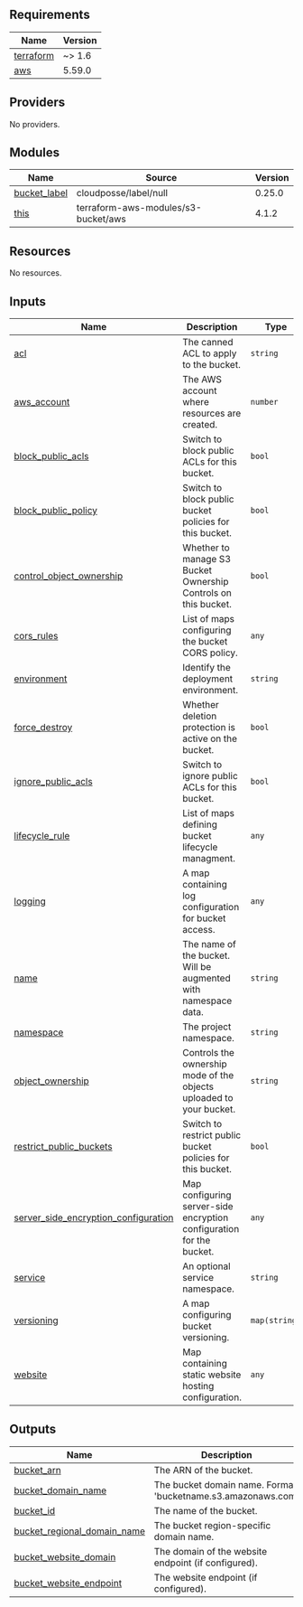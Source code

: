 <!-- BEGIN_TF_DOCS -->
## Requirements

| Name | Version |
|------|---------|
| <a name="requirement_terraform"></a> [terraform](#requirement\_terraform) | ~> 1.6 |
| <a name="requirement_aws"></a> [aws](#requirement\_aws) | 5.59.0 |

## Providers

No providers.

## Modules

| Name | Source | Version |
|------|--------|---------|
| <a name="module_bucket_label"></a> [bucket\_label](#module\_bucket\_label) | cloudposse/label/null | 0.25.0 |
| <a name="module_this"></a> [this](#module\_this) | terraform-aws-modules/s3-bucket/aws | 4.1.2 |

## Resources

No resources.

## Inputs

| Name | Description | Type | Default | Required |
|------|-------------|------|---------|:--------:|
| <a name="input_acl"></a> [acl](#input\_acl) | The canned ACL to apply to the bucket. | `string` | `null` | no |
| <a name="input_aws_account"></a> [aws\_account](#input\_aws\_account) | The AWS account where resources are created. | `number` | n/a | yes |
| <a name="input_block_public_acls"></a> [block\_public\_acls](#input\_block\_public\_acls) | Switch to block public ACLs for this bucket. | `bool` | `true` | no |
| <a name="input_block_public_policy"></a> [block\_public\_policy](#input\_block\_public\_policy) | Switch to block public bucket policies for this bucket. | `bool` | `true` | no |
| <a name="input_control_object_ownership"></a> [control\_object\_ownership](#input\_control\_object\_ownership) | Whether to manage S3 Bucket Ownership Controls on this bucket. | `bool` | `false` | no |
| <a name="input_cors_rules"></a> [cors\_rules](#input\_cors\_rules) | List of maps configuring the bucket CORS policy. | `any` | `[]` | no |
| <a name="input_environment"></a> [environment](#input\_environment) | Identify the deployment environment. | `string` | n/a | yes |
| <a name="input_force_destroy"></a> [force\_destroy](#input\_force\_destroy) | Whether deletion protection is active on the bucket. | `bool` | n/a | yes |
| <a name="input_ignore_public_acls"></a> [ignore\_public\_acls](#input\_ignore\_public\_acls) | Switch to ignore public ACLs for this bucket. | `bool` | `true` | no |
| <a name="input_lifecycle_rule"></a> [lifecycle\_rule](#input\_lifecycle\_rule) | List of maps defining bucket lifecycle managment. | `any` | `[]` | no |
| <a name="input_logging"></a> [logging](#input\_logging) | A map containing log configuration for bucket access. | `any` | `{}` | no |
| <a name="input_name"></a> [name](#input\_name) | The name of the bucket. Will be augmented with namespace data. | `string` | n/a | yes |
| <a name="input_namespace"></a> [namespace](#input\_namespace) | The project namespace. | `string` | n/a | yes |
| <a name="input_object_ownership"></a> [object\_ownership](#input\_object\_ownership) | Controls the ownership mode of the objects uploaded to your bucket. | `string` | `"BucketOwnerEnforced"` | no |
| <a name="input_restrict_public_buckets"></a> [restrict\_public\_buckets](#input\_restrict\_public\_buckets) | Switch to restrict public bucket policies for this bucket. | `bool` | `true` | no |
| <a name="input_server_side_encryption_configuration"></a> [server\_side\_encryption\_configuration](#input\_server\_side\_encryption\_configuration) | Map configuring server-side encryption configuration for the bucket. | `any` | `{}` | no |
| <a name="input_service"></a> [service](#input\_service) | An optional service namespace. | `string` | `null` | no |
| <a name="input_versioning"></a> [versioning](#input\_versioning) | A map configuring bucket versioning. | `map(string)` | `{}` | no |
| <a name="input_website"></a> [website](#input\_website) | Map containing static website hosting configuration. | `any` | `{}` | no |

## Outputs

| Name | Description |
|------|-------------|
| <a name="output_bucket_arn"></a> [bucket\_arn](#output\_bucket\_arn) | The ARN of the bucket. |
| <a name="output_bucket_domain_name"></a> [bucket\_domain\_name](#output\_bucket\_domain\_name) | The bucket domain name. Format: 'bucketname.s3.amazonaws.com' |
| <a name="output_bucket_id"></a> [bucket\_id](#output\_bucket\_id) | The name of the bucket. |
| <a name="output_bucket_regional_domain_name"></a> [bucket\_regional\_domain\_name](#output\_bucket\_regional\_domain\_name) | The bucket region-specific domain name. |
| <a name="output_bucket_website_domain"></a> [bucket\_website\_domain](#output\_bucket\_website\_domain) | The domain of the website endpoint (if configured). |
| <a name="output_bucket_website_endpoint"></a> [bucket\_website\_endpoint](#output\_bucket\_website\_endpoint) | The website endpoint (if configured). |
<!-- END_TF_DOCS -->